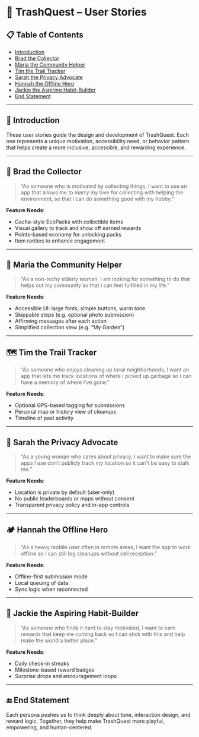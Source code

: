 # 👥 TrashQuest – User Stories

## 📋 Table of Contents

- [Introduction](#-introduction)
- [Brad the Collector](#-brad-the-collector)
- [Maria the Community Helper](#-maria-the-community-helper)
- [Tim the Trail Tracker](#-tim-the-trail-tracker)
- [Sarah the Privacy Advocate](#-sarah-the-privacy-advocate)
- [Hannah the Offline Hero](#-hannah-the-offline-hero)
- [Jackie the Aspiring Habit-Builder](#-jackie-the-aspiring-habit-builder)
- [End Statement](#-end-statement)

---

## 🐲 Introduction

These user stories guide the design and development of TrashQuest. Each one represents a unique motivation, accessibility need, or behavior pattern that helps create a more inclusive, accessible, and rewarding experience.

---

## 🧍 Brad the Collector

> “As someone who is motivated by collecting things, I want to use an app that allows me to marry my love for collecting with helping the environment, so that I can do something good with my hobby.”

**Feature Needs**:

- Gacha-style EcoPacks with collectible items
- Visual gallery to track and show off earned rewards
- Points-based economy for unlocking packs
- Item rarities to enhance engagement

---

## 👵 Maria the Community Helper

> “As a non-techy elderly woman, I am looking for something to do that helps out my community so that I can feel fulfilled in my life.”

**Feature Needs**:

- Accessible UI: large fonts, simple buttons, warm tone
- Skippable steps (e.g. optional photo submission)
- Affirming messages after each action
- Simplified collection view (e.g. “My Garden”)

---

## 🗺 Tim the Trail Tracker

> “As someone who enjoys cleaning up local neighborhoods, I want an app that lets me track locations of where I picked up garbage so I can have a memory of where I've gone.”

**Feature Needs**:

- Optional GPS-based tagging for submissions
- Personal map or history view of cleanups
- Timeline of past activity

---

## 🔐 Sarah the Privacy Advocate

> “As a young woman who cares about privacy, I want to make sure the apps I use don’t publicly track my location so it can't be easy to stalk me.”

**Feature Needs**:

- Location is private by default (user-only)
- No public leaderboards or maps without consent
- Transparent privacy policy and in-app controls

---

## 🏕 Hannah the Offline Hero

> “As a heavy mobile user often in remote areas, I want the app to work offline so I can still log cleanups without cell reception.”

**Feature Needs**:

- Offline-first submission mode
- Local queuing of data
- Sync logic when reconnected

---

## 🌱 Jackie the Aspiring Habit-Builder

> “As someone who finds it hard to stay motivated, I want to earn rewards that keep me coming back so I can stick with this and help make the world a better place.”

**Feature Needs**:

- Daily check-in streaks
- Milestone-based reward badges
- Surprise drops and encouragement loops

---

## 🔚 End Statement

Each persona pushes us to think deeply about tone, interaction design, and reward logic. Together, they help make TrashQuest more playful, empowering, and human-centered.
